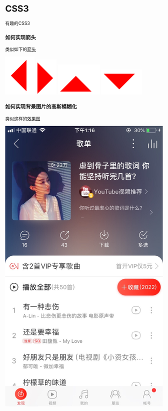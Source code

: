 # CSS3
有趣的CSS3

### 如何实现箭头
类似如下的[箭头](https://github.com/zhaodengping/CSS3/tree/master/arrows/index.html)

![向左](./arrows/imgs/left.png)
![向右](./arrows/imgs/right.png)
![向上](./arrows/imgs/top.png)
![向下](./arrows/imgs/bottom.png)

### 如何实现背景图片的高斯模糊化
类似这样的[效果图](https://github.com/zhaodengping/CSS3/tree/master/filter/index.html)

![背景图片模糊化](./filter/imgs/after.jpg)